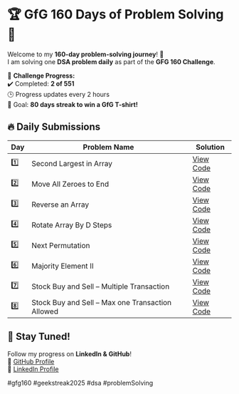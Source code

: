 # 🏆 GfG 160 Days of Problem Solving 🚀

Welcome to my **160-day problem-solving journey**! 🎯  
I am solving one **DSA problem daily** as part of the **GFG 160 Challenge**.  

📌 **Challenge Progress:**  
✔️ Completed: **2 of 551**  
🕒 Progress updates every 2 hours  
🎯 Goal: **80 days streak to win a GfG T-shirt!**  

## 🔥 Daily Submissions  

| Day  | Problem Name  | Solution  |
|------|--------------|-----------|
| 1️⃣  | Second Largest in Array                              | [View Code](./day01) |
| 2️⃣  | Move All Zeroes to End                               | [View Code](./day02) |
| 3️⃣  | Reverse an Array                                     | [View Code](./day03) |
| 4️⃣  | Rotate Array By D Steps                              | [View Code](./day04) |
| 5️⃣  | Next Permutation                                     | [View Code](./day05) |
| 6️⃣  | Majority Element II                                  | [View Code](./day06) |
| 7️⃣  | Stock Buy and Sell – Multiple Transaction            | [View Code](./day07) |
| 8️⃣  | Stock Buy and Sell – Max one Transaction Allowed     | [View Code](./day08) |

## 🚀 Stay Tuned!  
Follow my progress on **LinkedIn & GitHub**!  
📌 [GitHub Profile](https://github.com/CodeWithAkash-Shah)  
📌 [LinkedIn Profile](www.linkedin.com/in/akash-shah-sde)  

#gfg160 #geekstreak2025 #dsa #problemSolving

